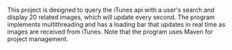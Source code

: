 This project is designed to query the iTunes api with a user's search and display 20 related images, which will update every second. The program implements multithreading and has a loading bar that updates in real time as images are received from iTunes. Note that the program uses Maven for project management.
